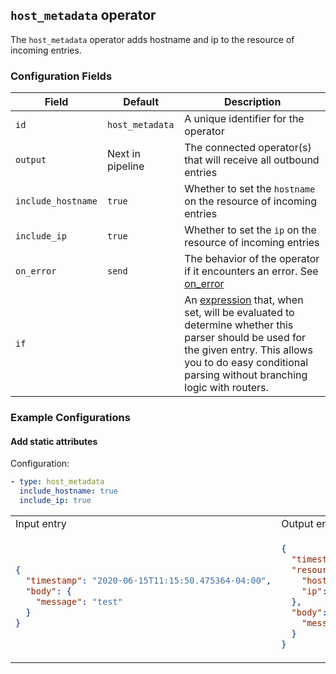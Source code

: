 ## `host_metadata` operator

The `host_metadata` operator adds hostname and ip to the resource of incoming entries.

### Configuration Fields

| Field              | Default          | Description                                                                                                                                                                                                                            |
| ---                | ---              | ---                                                                                                                                                                                                                                    |
| `id`               | `host_metadata`  | A unique identifier for the operator                                                                                                                                                                                                   |
| `output`           | Next in pipeline | The connected operator(s) that will receive all outbound entries                                                                                                                                                                       |
| `include_hostname` | `true`           | Whether to set the `hostname` on the resource of incoming entries                                                                                                                                                                      |
| `include_ip`       | `true`           | Whether to set the `ip` on the resource of incoming entries                                                                                                                                                                            |
| `on_error`         | `send`           | The behavior of the operator if it encounters an error. See [on_error](/docs/types/on_error.md)                                                                                                                                        |
| `if`               |                  | An [expression](/docs/types/expression.md) that, when set, will be evaluated to determine whether this parser should be used for the given entry. This allows you to do easy conditional parsing without branching logic with routers. |

### Example Configurations

#### Add static attributes

Configuration:
```yaml
- type: host_metadata
  include_hostname: true
  include_ip: true
```

<table>
<tr><td> Input entry </td> <td> Output entry </td></tr>
<tr>
<td>

```json
{
  "timestamp": "2020-06-15T11:15:50.475364-04:00",
  "body": {
    "message": "test"
  }
}
```

</td>
<td>

```json
{
  "timestamp": "2020-06-15T11:15:50.475364-04:00",
  "resource": {
    "hostname": "my_host",
    "ip": "0.0.0.0",
  },
  "body": {
    "message": "test"
  }
}
```

</td>
</tr>
</table>
